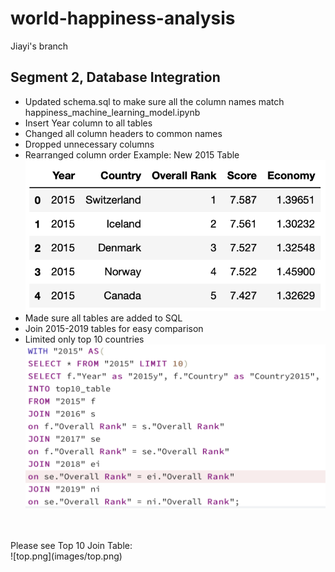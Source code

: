 # world-happiness-analysis
Jiayi's branch

## Segment 2, Database Integration
- Updated schema.sql to make sure all the column names match happiness_machine_learning_model.ipynb
- Insert Year column to all tables
- Changed all column headers to common names
- Dropped unnecessary columns
- Rearranged column order
Example: New 2015 Table
<br> ![2015.png](images/2015.png)
- Made sure all tables are added to SQL
- Join 2015-2019 tables for easy comparison 
- Limited only top 10 countries
<br> ![sql.png](images/sql.png)

<br>
<br> Please see Top 10 Join Table:
<br> ![top.png](images/top.png)